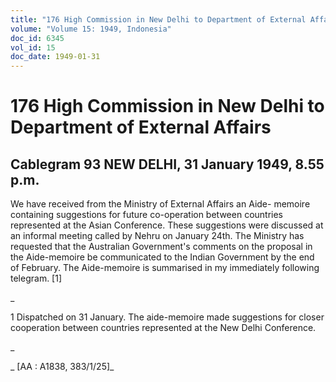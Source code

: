 ```yaml
---
title: "176 High Commission in New Delhi to Department of External Affairs"
volume: "Volume 15: 1949, Indonesia"
doc_id: 6345
vol_id: 15
doc_date: 1949-01-31
---
```


# 176 High Commission in New Delhi to Department of External Affairs

## Cablegram 93 NEW DELHI, 31 January 1949, 8.55 p.m.

We have received from the Ministry of External Affairs an Aide- memoire containing suggestions for future co-operation between countries represented at the Asian Conference. These suggestions were discussed at an informal meeting called by Nehru on January 24th. The Ministry has requested that the Australian Government's comments on the proposal in the Aide-memoire be communicated to the Indian Government by the end of February. The Aide-memoire is summarised in my immediately following telegram. [1]

_

1 Dispatched on 31 January. The aide-memoire made suggestions for closer cooperation between countries represented at the New Delhi Conference.

_

_ [AA : A1838, 383/1/25]_
